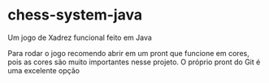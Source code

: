 # chess-system-java
Um jogo de Xadrez funcional feito em Java

Para rodar o jogo recomendo abrir em um pront que funcione em cores, pois as cores são muito importantes nesse projeto. O próprio pront do Git é uma excelente opção
